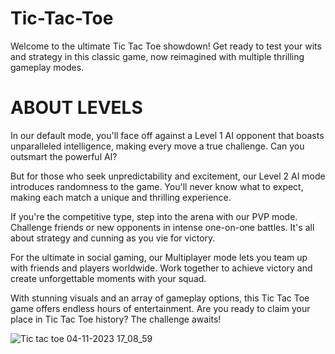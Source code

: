 # Tic-Tac-Toe
Welcome to the ultimate Tic Tac Toe showdown! Get ready to test your wits and strategy in this classic game, now reimagined with multiple thrilling gameplay modes.

# ABOUT LEVELS
In our default mode, you'll face off against a Level 1 AI opponent that boasts unparalleled intelligence, making every move a true challenge. Can you outsmart the powerful AI?

But for those who seek unpredictability and excitement, our Level 2 AI mode introduces randomness to the game. You'll never know what to expect, making each match a unique and thrilling experience.

If you're the competitive type, step into the arena with our PVP mode. Challenge friends or new opponents in intense one-on-one battles. It's all about strategy and cunning as you vie for victory.

For the ultimate in social gaming, our Multiplayer mode lets you team up with friends and players worldwide. Work together to achieve victory and create unforgettable moments with your squad.

With stunning visuals and an array of gameplay options, this Tic Tac Toe game offers endless hours of entertainment. Are you ready to claim your place in Tic Tac Toe history? The challenge awaits!


![Tic tac toe 04-11-2023 17_08_59](https://github.com/Rishiprogramer/tic-tac-toe/assets/122547010/67171e13-0975-4ec4-8292-e0aa6618f496)
